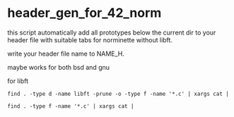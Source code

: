 # header_gen_for_42_norm

this script automatically add all prototypes below the current dir to your header file with suitable tabs for norminette without libft.

write your header file name to NAME_H.


maybe works for both bsd and gnu


for libft

`find . -type d -name libft -prune -o -type f -name '*.c' | xargs cat |`

`find . -type f -name '*.c' | xargs cat |`
